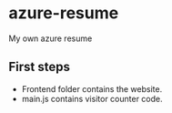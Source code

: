 # azure-resume
My own azure resume

## First steps

- Frontend folder contains the website.
- main.js contains visitor counter code.